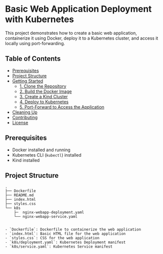 # Basic Web Application Deployment with Kubernetes

This project demonstrates how to create a basic web application, containerize it using Docker, deploy it to a Kubernetes cluster, and access it locally using port-forwarding.

## Table of Contents
- [Prerequisites](#prerequisites)
- [Project Structure](#project-structure)
- [Getting Started](#getting-started)
  - [1. Clone the Repository](#1-clone-the-repository)
  - [2. Build the Docker Image](#2-build-the-docker-image)
  - [3. Create a Kind Cluster](#3-create-a-kind-cluster)
  - [4. Deploy to Kubernetes](#4-deploy-to-kubernetes)
  - [5. Port-Forward to Access the Application](#5-port-forward-to-access-the-application)
- [Cleaning Up](#cleaning-up)
- [Contributing](#contributing)
- [License](#license)

## Prerequisites
- Docker installed and running
- Kubernetes CLI (`kubectl`) installed
- Kind installed

## Project Structure
```plaintext
.
├── Dockerfile
├── README.md
├── index.html
├── styles.css
└── k8s
    ├─  nginx-webapp-deployment.yaml
    └── nginx-webapp-service.yaml


- `Dockerfile`: Dockerfile to containerize the web application
- `index.html`: Basic HTML file for the web application
- `styles.css`: CSS for the web application
- `k8s/deployment.yaml`: Kubernetes Deployment manifest
- `k8s/service.yaml`: Kubernetes Service manifest

